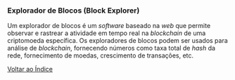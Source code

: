 ### Explorador de Blocos (Block Explorer)

Um explorador de blocos é um _software_ baseado na _web_ que permite observar e rastrear a atividade em tempo real na _blockchain_ de uma criptomoeda específica. Os exploradores de blocos podem ser usados para análise de _blockchain_, fornecendo números como taxa total de _hash_ da rede, fornecimento de moedas, crescimento de transações, etc.

[Voltar ao Índice](../)